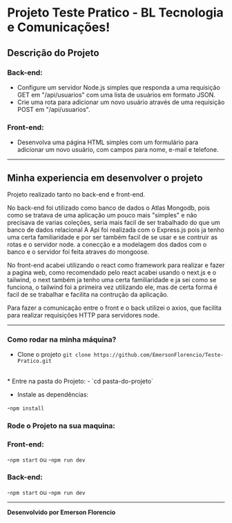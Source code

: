 # Projeto Teste Pratico - BL Tecnologia e Comunicações!

## Descrição do Projeto

### Back-end:

*  Configure um servidor Node.js simples que responda a uma requisição GET em "/api/usuarios" com uma lista de usuários em formato JSON.
* Crie uma rota para adicionar um novo usuário através de uma requisição POST em "/api/usuarios".

### Front-end:

* Desenvolva uma página HTML simples com um formulário para adicionar um novo usuário, com campos para nome, e-mail e telefone.

---

## Minha experiencia em desenvolver o projeto

Projeto realizado tanto no back-end e front-end.

No back-end foi utilizado como banco de dados o Atlas Mongodb, pois como se tratava de uma aplicação um pouco mais "simples" e não precisava de varias coleções, seria mais facil de ser trabalhado do que um banco de dados relacional
A Api foi realizada com o Express.js pois ja tenho uma certa familiaridade e por ser também facil de se usar e se contruir as rotas e o servidor node. a conecção e a modelagem dos dados com o banco e o servidor foi feita atraves do mongoose.

No front-end acabei utilizando o react como framework para realizar e fazer a pagina web, como recomendado pelo react acabei usando o next.js e o tailwind, o next também ja tenho uma certa familiaridade e ja sei como se funciona, o tailwind foi a primeira vez utilizando ele, mas de certa forma é facil de se trabalhar e facilita na contrução da aplicação.

Para fazer a comunicação entre o front e o back utilizei o axios, que facilita para realizar requisições HTTP para servidores node.

---
### Como rodar na minha máquina?

- Clone o projeto `git clone https://github.com/EmersonFlorencio/Teste-Pratico.git`
<br>
* Entre na pasta do Projeto:
- `cd pasta-do-projeto`

* Instale as dependências:

-`npm install`

### Rode o Projeto na sua maquina:
### Front-end:
-`npm start`
ou
-`npm run dev`

### Back-end:
-`npm start`
ou
-`npm run dev`

---

<strong>Desenvolvido por Emerson Florencio</strong>